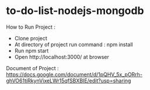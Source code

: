 # to-do-list-nodejs-mongodb

How to Run Project : 
- Clone project 
- At directory of project run command : npm install
- Run npm start
- Open http://localhost:3000/ at browser

Document of Project : 
https://docs.google.com/document/d/1pQHV_5x_pORrh-ghVO61tiRkynVixeLWr15qfSBXBIE/edit?usp=sharing
